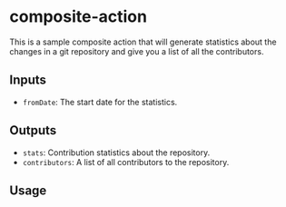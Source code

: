 # composite-action

This is a sample composite action that will generate statistics about the changes in a git repository and give you a list of all the contributors.

## Inputs

- `fromDate`: The start date for the statistics.

## Outputs

- `stats`: Contribution statistics about the repository.
- `contributors`: A list of all contributors to the repository.

## Usage

```yaml
```